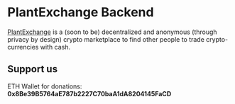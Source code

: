# PlantExchange Backend
[PlantExchange](https://plantexchange.gang-of-fork.de/) is a (soon to be) decentralized and anonymous (through privacy by design) crypto marketplace to find other people to trade crypto-currencies with cash. 

## Support us
ETH Wallet for donations: **0x8Be39B5764aE787b2227C70baA1dA8204145FaCD**
